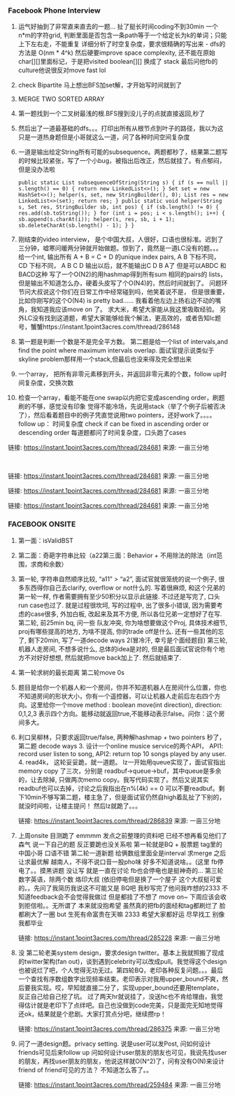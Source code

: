 ### Facebook Phone Interview

1. 运气好抽到了非常直来直去的一题... 扯了挺长时间coding不到30min 一个n*m的字符grid, 判断里面是否包含一条path等于一个给定长为k的单词；只能上下左右走，不能重复 详细分析了时空复杂度，要求很精确的写出来 - dfs的方法是 O(nm * 4^k) 然后硬要improve space complexity, 还不能在原始char[][]里面标记，于是把visited boolean[][] 换成了 stack 最后问他fb的culture他说很反对move fast lol 

2. check Bipartite  马上想出BFS加set解，才开始写时间就到了

3. MERGE TWO SORTED ARRAY

4. 第一题找到一个二叉树最浅的根.BFS搜到没儿子的点就直接返回,秒了

5. 然后出了一道最基础的dfs。。。打印出所有从根节点到叶子的路径，我以为这只是一道热身题但是小哥就这么一道，问了各种时间空间复杂度 

6. 一道是输出给定String所有可能的subsequence。两题都秒了，结果第二题写的时候比较紧张，写了一个小bug，被指出后改正，然后就挂了。有点郁闷，但是没办法啦

   ```
   public static List subsequenceOfString(String s) { if (s == null || s.length() == 0) { return new LinkedList<>(); } Set set = new HashSet<>(); helper(s, set, new StringBuilder(), 0); List res = new LinkedList<>(set); return res; } public static void helper(String s, Set res, StringBuilder sb, int pos) { if (sb.length() != 0) { res.add(sb.toString()); } for (int i = pos; i < s.length(); i++) { sb.append(s.charAt(i)); helper(s, res, sb, i + 1); sb.deleteCharAt(sb.length() - 1); } }
   ```

7. 刚结束的video interview， 是个中国大叔，人很好，口语也很标准。迟到了三分钟，嘘寒问暖两分钟就开始做题。惊到了，竟然是一道LC没有的题。。。 给一个int, 输出所有 A + B = C + D 的unique index pairs, A B 下标不同，CD 下标不同， A B C D 输出以后，就不能输出C D B A了 但是可以ABDC 和BACD这种 写了一个O(N2)的用hashmap得到所有sum 相同的pairs的 lists，但是输出不知道怎么办，硬着头皮写了个O(N4)的，然后时间就到了。 问题环节问大叔说这个你们在日常工作中经常碰到吗，他笑着说不是， 但是很重要，比如你刚写的这个O(N4) is pretty bad…… 我看着他左边上扬右边不动的嘴角，我知道我应该move on 了。 求大米，希望大家能从我这里吸取经验。 另外LC没有找到这道题，希望大家能够给我个解法，更高效的，或者告知lc题号，蟹蟹https://instant.1point3acres.com/thread/286148

8. 第一题是判断一个数是不是完全平方数。 第二题是给一个list of intervals,and find the point where maximum intervals overlap. 面试官提示说类似于skyline problem那样用一个stack,但最后也没来得及完全想出来 


1. 一个array， 把所有非零元素移到开头，并返回非零元素的个数，follow up时间复杂度，交换次数 

2.  检查一个array，看能不能在one swap以内把它变成ascending order，刷题刷的不够，感觉没有印象 觉得不能冷场，先说用stack（举了个例子后被否决了），然后看着题目中的例子凭直觉说用two pointers，还好work了。。。。 follow up： 时间复杂度 check if can be fixed in ascending order or descending order 每道题都问了时间复杂度，口头跑了cases 

   链接: <https://instant.1point3acres.com/thread/284681>
   来源: 一亩三分地

   ​

链接: <https://instant.1point3acres.com/thread/284681>
来源: 一亩三分地

链接: <https://instant.1point3acres.com/thread/284681>
来源: 一亩三分地

链接: <https://instant.1point3acres.com/thread/284681>
来源: 一亩三分地

### FACEBOOK ONSITE

1. 第一面：isValidBST

2. 第二面：奇葩字符串比较（a22第三面：Behavior + 不用除法的除法（int范围，求商和余数）

3. 第一轮, 字符串自然顺序比较, “a11” > “a2”, 面试官就很笼统的说一个例子, 很多东西得你自己去clarify, overflow or not什么的. 写着很麻烦, 和这个兄弟的第一轮一样, 作者需要拥有至少50积分以显示此链接. 不过还是写完了, 口头run case也过了. 就是过程很坎坷, 写的过程中, 出了很多小错误, 因为需要考虑的case很多, 外加白板, 改起来及其不方便, 所以各位兄弟一定想好了在写. 第二轮, 前25min bq, 问一些 队友冲突, 你为啥想要做这个Proj, 具体技术细节, proj有哪些提高的地方, 为啥不提高, 你的trade off是什么. 还有一些其他的忘了, 剩下20min, 写了一道decode ways 2(冒冷汗, 幸亏是个面经题目) 第三轮, 机器人走房间, 不想多说什么, 总体的idea是对的, 但是最后面试官说你有个地方不对好好想想, 然后就把move back加上了. 然后就结束了. 

4.  第一轮求树的最长距离 第二轮move 0s

5. 题目是给你一个机器人和一个房间，你并不知道机器人在房间什么位置，你也不知道房间的形状大小，你有一个遥控器，可以让机器人走前后左右四个方向。这里给你一个move method : boolean move(int direction), direction: 0,1,2,3 表示四个方向。能移动就返回true,不能移动表示false。问你：这个房间多大。 

6. 利口吴柳林，只要求返回true/false, 两种解hashmap + two pointers 秒了， 第二题 decode ways 3. 设计一个online musice service的两个API， API1: record user listen to song, API2: return top 10 songs played by any user. 4. read4k， 这轮妥妥跪，就一道题。 lz一开始用queue实现了，面试官指出 memory copy 了三次，分别是 readbuf->queue->buf，其中queue是多余的，让去除掉, 只做两次memo copy。我写代码实现了。然后又说其实readbuf也可以去掉，讨论之后我指出在n%(4k) == 0 可以不要readbuf。剩下10min不够写第二题，楼主急了，但是面试官仍然自high着乱扯了下别的，就没时间啦，让楼主提问！ 然后lz就跪了。。。 

   链接: <https://instant.1point3acres.com/thread/286839>
   来源: 一亩三分地

7. 上周onsite 目测跪了 emmmm 发点之前整理的资料吧 已经不想再看见他们了 森气 说一下自己的题 反正要跪也没关系啦 第一轮就是BQ + 股票题 tag里的 中国小哥 口语不错 第二轮一道新题 给俩数组里面全是interval 求merge 之后让求最优解 越南人，不得不说口音一股pho味 好多不知道说啥。。(这里 fb停电了。。摸黑讲题 没让写 就是一直在讨论 fb也会停电也是挺神奇的… 第三轮数字英语，除两个数 烙印大叔 (依旧停电但是换了一个屋子 这个大叔挺可爱的。。先问了我简历我说这不可能又是 BQ吧 我秒写完了他问我咋想的2333 不知道feedback会不会觉得我做过 但是都挂了不想了 move on~ 下周应该会收到拒信啦。。无所谓了 本来就没抱希望 虽然真的把fb的面经和tag都刷烂了 脸都刷大了一圈 but 生死有命富贵在天嘛 2333 希望大家都好运 尽早找工 别像我都毕业

   链接: <https://instant.1point3acres.com/thread/285228>
   来源: 一亩三分地

8. 没 第二轮老美system design，要求design twitter。基本上我就照搬了现成的twitter架构(fan out)，谈到遇到celebrity可以改成pull。我觉得这个design也被说烂了吧，个人觉得无功无过。第四轮BQ，老印各种反复问题。。。最后一个查找有序数组数字出现频率结束。老印表示对我用upper_bound不爽，然后要我实现。哎，早知就直接二分了，实现upper_bound还要用template，反正自己给自己挖了坑。 过了两天hr就说挂了，没送hc也不肯给理由，我觉得估计就是老印下了点绊吧。自己也没做到code完美，只是面完无知地觉得还ok，结果就是个悲剧。大家打赏点分吧，继续攒rp！

   链接: <https://instant.1point3acres.com/thread/286375>
   来源: 一亩三分地

9. 问了一道design题。privacy setting. 说是user可以发Post, 问如何设计friends可见后来follow up 问如何设计user朋友的朋友也可见，我说先找user的朋友，再找user朋友的朋友，他说这样就O(N^2)了，问有没有O(N)来设计friend of friend可见的方法？ 不知道怎么答了。。

   链接: <https://instant.1point3acres.com/thread/259484>
   来源: 一亩三分地